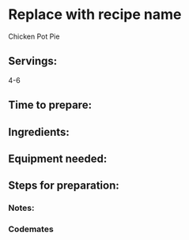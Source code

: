 # Replace with recipe name
Chicken Pot Pie

## Servings: 
4-6 

## Time to prepare: 

## Ingredients:


## Equipment needed:


## Steps for preparation:



### Notes:



### Codemates #
